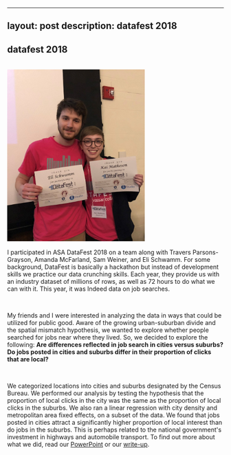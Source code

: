 ﻿---

layout: post
description: datafest 2018
---



<h2>datafest 2018</h2>

<br/> 

<img src="/img/datafest.jpg" height="400" class="col one left">

I participated in ASA DataFest 2018 on a team along with Travers Parsons-Grayson, Amanda McFarland, Sam Weiner, and Eli Schwamm. For some background, DataFest is basically a hackathon but instead of development skills we practice our data crunching skills. Each year, they provide us with an industry dataset of millions of rows, as well as 72 hours to do what we can with it. This year, it was Indeed data on job searches.

<br/>

My friends and I were interested in analyzing the data in ways that could be utilized for public good. Aware of the growing urban-suburban divide and the spatial mismatch hypothesis, we wanted to explore whether people searched for jobs near where they lived. So, we decided to explore the following: <b> Are differences reflected in job search in cities versus suburbs? Do jobs posted in cities and suburbs differ in their proportion of clicks that are local?</b>

<br/> 

We categorized locations into cities and suburbs designated by the Census Bureau. We performed our analysis by testing the hypothesis that the proportion of local clicks in the city was the same as the proportion of local clicks in the suburbs. We also ran a linear regression with city density and metropolitan area fixed effects, on a subset of the data. We found that jobs posted in cities attract a significantly higher proportion of local interest than do jobs in the suburbs. This is perhaps related to the national government's investment in highways and automobile transport. To find out more about what we did, read our <a href="{{ site.baseurl }}/DataFest2018.pdf">PowerPoint</a> or our <a href="{{ site.baseurl }}/DataFest2018Writeup.pdf">write-up</a>.